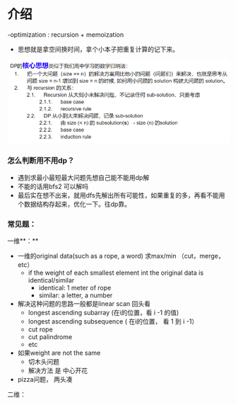 # 介绍

-optimization : recursion + memoization 

* 思想就是拿空间换时间，拿个小本子把重复计算的记下来。

![](../.gitbook/assets/image%20%2837%29.png)

### 怎么判断用不用dp？

* 遇到求最小最短最大问题先想自己能不能用dp解
* 不能的话用bfs2 可以解吗  
* 最后实在想不出来，就用dfs先解出所有可能性，如果重复的多，再看不能用个数据结构存起来，优化一下。往dp靠。

### 常见题：

一维**：**

* 一维的original data\(such as a rope, a word\)  求max/min （cut，merge，etc）
  * if the weight of each smallest element int the original data is identical/similar 
    * identical: 1 meter of rope 
    * similar: a letter, a number 
* 解决这种问题的思路一般都是linear scan 回头看
  * longest ascending subarray \(在i的位置，看 i -1 的值\)
  * longest ascending subsequence \( 在i的位置， 看 1 到 i -1）
  * cut rope
  * cut palindrome 
  * etc
* 如果weight are not the same
  * 切木头问题
  * 解决方法 是 中心开花
* pizza问题， 两头凑

二维：



